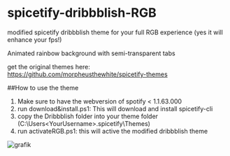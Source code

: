 # spicetify-dribbblish-RGB
modified spicetify dribbblish theme for your full RGB experience (yes it will enhance your fps!)

Animated rainbow background with semi-transparent tabs

get the original themes here: https://github.com/morpheusthewhite/spicetify-themes

##How to use the theme
1. Make sure to have the webversion of spotify < 1.1.63.000
2. run download&install.ps1: This will download and install spicetify-cli
3. copy the Dribbblish folder into your theme folder (C:\Users\<YourUsername>\.spicetify\Themes)
4. run activateRGB.ps1: this will active the modified dribbblish theme

![grafik](https://user-images.githubusercontent.com/39482662/125764751-e5a70799-6025-4628-b7eb-4cf112282df8.png)


